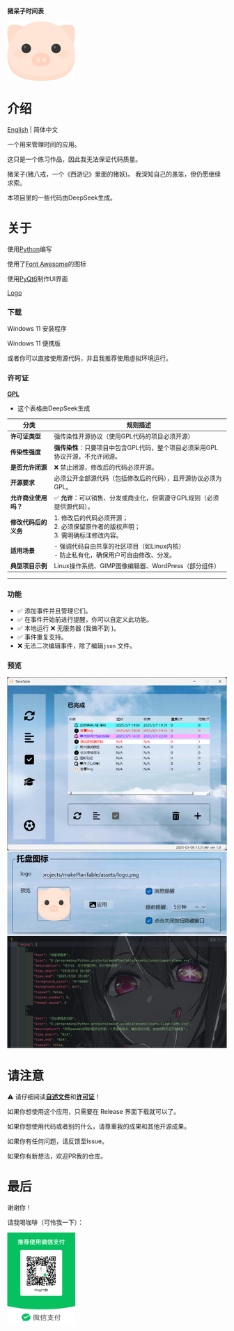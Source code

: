 **猪呆子时间表**

<img src="logo.png" title="" alt="" width="156">

# 介绍

[English](..\README.md) | 简体中文

一个用来管理时间的应用。

这只是一个练习作品，因此我无法保证代码质量。

猪呆子(猪八戒，一个《西游记》里面的猪妖)。 我深知自己的愚笨，但仍愿继续求索。

本项目里的一些代码由DeepSeek生成。

# 关于

使用[Python](https://www.python.org/)编写

使用了[Font Awesome](https://github.com/FortAwesome/Font-Awesome)的图标

使用[PyQt6](https://www.riverbankcomputing.com/static/Docs/PyQt6/introduction.html#license)制作UI界面

[Logo](https://www.aigei.com/item/zhu_tou.html)

### 下载

Windows 11 安装程序

Windows 11 便携版

或者你可以直接使用源代码，并且我推荐使用虚拟环境运行。

### 许可证

**[GPL](..\LICENSE.txt)**

- 这个表格由DeepSeek生成

| **分类**       | **规则描述**                                            |
|--------------|-----------------------------------------------------|
| **许可证类型**    | 强传染性开源协议（使用GPL代码的项目必须开源）                            |
| **传染性强度**    | **强传染性**：只要项目中包含GPL代码，整个项目必须采用GPL协议开源，不允许闭源。        |
| **是否允许闭源**   | ❌ 禁止闭源，修改后的代码必须开源。                                  |
| **开源要求**     | 必须公开全部源代码（包括修改后的代码），且开源协议必须为GPL。                    |
| **允许商业使用吗？** | ✅ **允许**：可以销售、分发或商业化，但需遵守GPL规则（必须提供源代码）。            |
| **修改代码后的义务** | 1. 修改后的代码必须开源；<br>2. 必须保留原作者的版权声明；<br>3. 需明确标注修改内容。 |
| **适用场景**     | - 强调代码自由共享的社区项目（如Linux内核）<br>- 防止私有化，确保用户可自由修改、分发。  |
| **典型项目示例**   | Linux操作系统、GIMP图像编辑器、WordPress（部分组件）                 |

---

### 功能

- ✅ 添加事件并且管理它们。
- ✅ 在事件开始前进行提醒，你可以自定义此功能。
- ✅ 本地运行 ❌ 无服务器 (我做不到 )。
- ✅ 事件重复支持。
- ❌ 无法二次编辑事件，除了编辑`json` 文件。

### 预览

![](assets/preview/1.png)
![](assets/preview/2.png)
![](assets/preview/3.png)

# 请注意

⚠️ 请仔细阅读[**自述文件**](..\README.md)和[**许可证**](..\LICENSE.txt)！

如果你想使用这个应用，只需要在 Release 界面下载就可以了。

如果你想使用代码或者别的什么，请尊重我的成果和其他开源成果。

如果你有任何问题，请反馈至Issue。

如果你有新想法，欢迎PR我的仓库。

# 最后

谢谢你！

请我喝咖啡（可怜我一下）：

<img src="WeChat_pay.png" title="" alt="" width="156">

